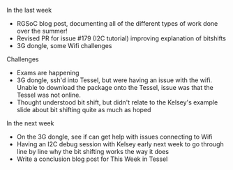 In the last week
* RGSoC blog post, documenting all of the different types of work done over the summer!
* Revised PR for issue #179 (I2C tutorial) improving explanation of bitshifts
* 3G dongle, some Wifi challenges

Challenges
* Exams are happening
* 3G dongle, ssh'd into Tessel, but were having an issue with the wifi. Unable to download the package onto the Tessel, issue was that the Tessel was not online.
* Thought understood bit shift, but didn't relate to the Kelsey's example slide about bit shifting quite as much as hoped

In the next week
* On the 3G dongle, see if can get help with issues connecting to Wifi
* Having an I2C debug session with Kelsey early next week to go through line by line why the bit shifting works the way it does
* Write a conclusion blog post for This Week in Tessel
